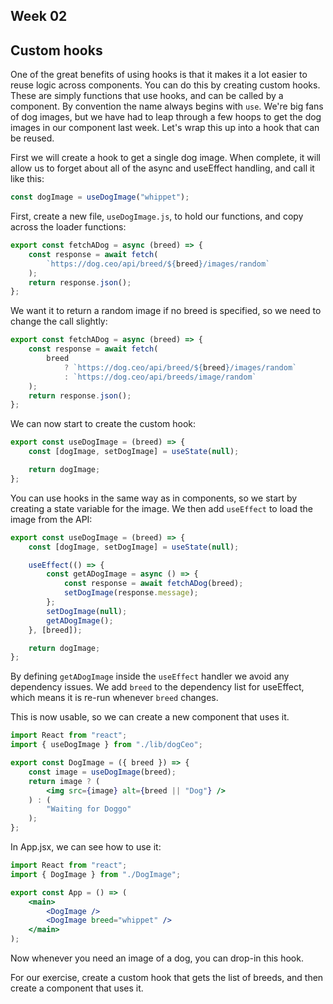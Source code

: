 ## Week 02

## Custom hooks

One of the great benefits of using hooks is that it makes it a lot easier to
reuse logic across components. You can do this by creating custom hooks. These
are simply functions that use hooks, and can be called by a component. By
convention the name always begins with `use`. We're big fans of dog images, but
we have had to leap through a few hoops to get the dog images in our component
last week. Let's wrap this up into a hook that can be reused.

First we will create a hook to get a single dog image. When complete, it will
allow us to forget about all of the async and useEffect handling, and call it
like this:

```jsx
const dogImage = useDogImage("whippet");
```

First, create a new file, `useDogImage.js`, to hold our functions, and copy
across the loader functions:

```javascript
export const fetchADog = async (breed) => {
    const response = await fetch(
        `https://dog.ceo/api/breed/${breed}/images/random`
    );
    return response.json();
};
```

We want it to return a random image if no breed is specified, so we need to
change the call slightly:

```javascript
export const fetchADog = async (breed) => {
    const response = await fetch(
        breed
            ? `https://dog.ceo/api/breed/${breed}/images/random`
            : `https://dog.ceo/api/breeds/image/random`
    );
    return response.json();
};
```

We can now start to create the custom hook:

```javascript
export const useDogImage = (breed) => {
    const [dogImage, setDogImage] = useState(null);

    return dogImage;
};
```

You can use hooks in the same way as in components, so we start by creating a
state variable for the image. We then add `useEffect` to load the image from the
API:

```javascript
export const useDogImage = (breed) => {
    const [dogImage, setDogImage] = useState(null);

    useEffect(() => {
        const getADogImage = async () => {
            const response = await fetchADog(breed);
            setDogImage(response.message);
        };
        setDogImage(null);
        getADogImage();
    }, [breed]);

    return dogImage;
};
```

By defining `getADogImage` inside the `useEffect` handler we avoid any
dependency issues. We add `breed` to the dependency list for useEffect, which
means it is re-run whenever `breed` changes.

This is now usable, so we can create a new component that uses it.

```jsx
import React from "react";
import { useDogImage } from "./lib/dogCeo";

export const DogImage = ({ breed }) => {
    const image = useDogImage(breed);
    return image ? (
        <img src={image} alt={breed || "Dog"} />
    ) : (
        "Waiting for Doggo"
    );
};
```

In App.jsx, we can see how to use it:

```jsx
import React from "react";
import { DogImage } from "./DogImage";

export const App = () => (
    <main>
        <DogImage />
        <DogImage breed="whippet" />
    </main>
);
```

Now whenever you need an image of a dog, you can drop-in this hook.

For our exercise, create a custom hook that gets the list of breeds, and then
create a component that uses it.
